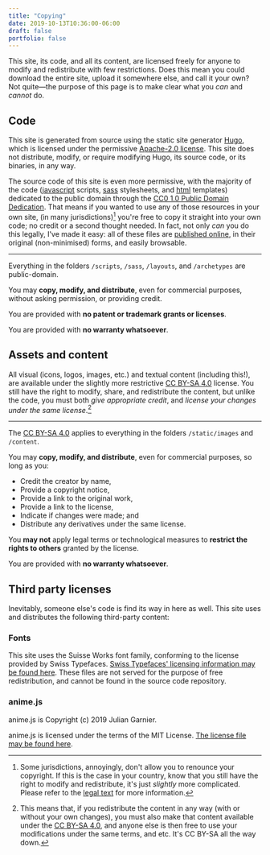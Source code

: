 ```yaml
---
title: "Copying"
date: 2019-10-13T10:36:00-06:00
draft: false
portfolio: false
---
```


This site, its code, and all its content, are licensed freely for anyone to modify and redistribute with few restrictions. Does this mean you could download the entire site, upload it somewhere else, and call it your own? Not quite—the purpose of this page is to make clear what you _can_ and _cannot_ do.

## Code

This site is generated from source using the static site generator [Hugo](https://gohugo.io/), which is licensed under the permissive [Apache-2.0 license](https://github.com/gohugoio/hugo/blob/master/LICENSE). This site does not distribute, modify, or require modifying Hugo, its source code, or its binaries, in any way.

The source code of this site is even more permissive, with the majority of the code ([javascript](https://i.imgflip.com/2kuh6f.jpg) scripts, [sass](https://i.imgur.com/PaTi4l8.png) stylesheets, and [html](https://pbs.twimg.com/media/DXy3Qt5V4AAD3S1.jpg) templates) dedicated to the public domain through the [CC0 1.0 Public Domain Dedication](https://creativecommons.org/publicdomain/zero/1.0). That means if you wanted to use any of those resources in your own site, (in many jurisdictions)[^1] you're free to copy it straight into your own code; no credit or a second thought needed. In fact, not only _can_ you do this legally, I've made it easy: all of these files are [published online](https://github.com/trnglina/amelie), in their original (non-minimised) forms, and easily browsable.

---

Everything in the folders `/scripts`, `/sass`, `/layouts`, and `/archetypes` are public-domain.

You may **copy, modify, and distribute**, even for commercial purposes, without asking permission, or providing credit.

You are provided with **no patent or trademark grants or licenses**.

You are provided with **no warranty whatsoever**.

## Assets and content

All visual (icons, logos, images, etc.) and textual content (including this!), are available under the slightly more restrictive [CC BY-SA 4.0](https://creativecommons.org/licenses/by-sa/4.0/) license. You still have the right to modify, share, and redistribute the content, but unlike the code, you must both _give appropriate credit_, and _license your changes under the same license_.[^2]

---

The [CC BY-SA 4.0](https://creativecommons.org/licenses/by-sa/4.0/) applies to everything in the folders `/static/images` and `/content`.

You may **copy, modify, and distribute**, even for commercial purposes, so long as you:

- Credit the creator by name,
- Provide a copyright notice,
- Provide a link to the original work,
- Provide a link to the license,
- Indicate if changes were made; and
- Distribute any derivatives under the same license.

You **may not** apply legal terms or technological measures to **restrict the rights to others** granted by the license.

You are provided with **no warranty whatsoever**.

## Third party licenses

Inevitably, someone else's code is find its way in here as well. This site uses and distributes the following third-party content:

### Fonts

This site uses the Suisse Works font family, conforming to the license provided by Swiss Typefaces. [Swiss Typefaces' licensing information may be found here](https://www.swisstypefaces.com/support/licenses/). These files are not served for the purpose of free redistribution, and cannot be found in the source code repository.

### anime.js

anime.js is Copyright (c) 2019 Julian Garnier.

anime.js is licensed under the terms of the MIT License. [The license file may be found here](https://github.com/juliangarnier/anime/blob/a3e116808731664ab35546ba351edc8a40743f2d/LICENSE.md).

[^1]: Some jurisdictions, annoyingly, don't allow you to renounce your copyright. If this is the case in your country, know that you still have the right to modify and redistribute, it's just _slightly_ more complicated. Please refer to the [legal text](https://creativecommons.org/publicdomain/zero/1.0) for more information.
[^2]: This means that, if you redistribute the content in any way (with or without your own changes), you must also make that content available under the [CC BY-SA 4.0](https://creativecommons.org/licenses/by-sa/4.0/), and anyone else is then free to use your modifications under the same terms, and etc. It's CC BY-SA all the way down.
